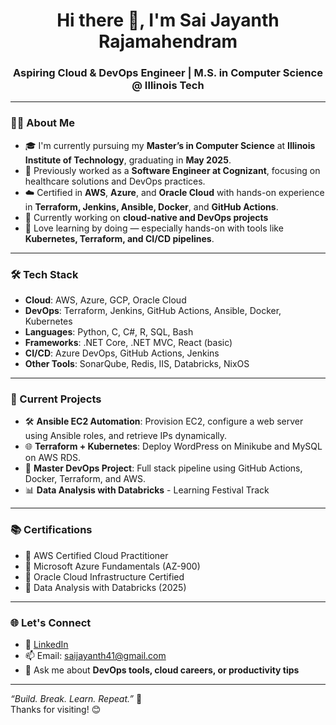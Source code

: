 <h1 align="center">Hi there 👋, I'm Sai Jayanth Rajamahendram</h1>
<h3 align="center">Aspiring Cloud & DevOps Engineer | M.S. in Computer Science @ Illinois Tech</h3>

---

### 👨‍💻 About Me

- 🎓 I'm currently pursuing my **Master’s in Computer Science** at **Illinois Institute of Technology**, graduating in **May 2025**.
- 💼 Previously worked as a **Software Engineer at Cognizant**, focusing on healthcare solutions and DevOps practices.
- ☁️ Certified in **AWS**, **Azure**, and **Oracle Cloud** with hands-on experience in **Terraform, Jenkins, Ansible, Docker**, and **GitHub Actions**.
- 🚀 Currently working on **cloud-native and DevOps projects** 
- 🧠 Love learning by doing — especially hands-on with tools like **Kubernetes, Terraform, and CI/CD pipelines**.

---

### 🛠️ Tech Stack

- **Cloud**: AWS, Azure, GCP, Oracle Cloud
- **DevOps**: Terraform, Jenkins, GitHub Actions, Ansible, Docker, Kubernetes
- **Languages**: Python, C, C#, R, SQL, Bash
- **Frameworks**: .NET Core, .NET MVC, React (basic)
- **CI/CD**: Azure DevOps, GitHub Actions, Jenkins
- **Other Tools**: SonarQube, Redis, IIS, Databricks, NixOS

---

### 📌 Current Projects

- 🛠 **Ansible EC2 Automation**: Provision EC2, configure a web server using Ansible roles, and retrieve IPs dynamically.
- 🌐 **Terraform + Kubernetes**: Deploy WordPress on Minikube and MySQL on AWS RDS.
- 🧱 **Master DevOps Project**: Full stack pipeline using GitHub Actions, Docker, Terraform, and AWS.
- 📊 **Data Analysis with Databricks** - Learning Festival Track

---

### 📚 Certifications

- 🏅 AWS Certified Cloud Practitioner
- 🏅 Microsoft Azure Fundamentals (AZ-900)
- 🏅 Oracle Cloud Infrastructure Certified
- 🏅 Data Analysis with Databricks (2025)

---

### 🌐 Let's Connect

- 🔗 [LinkedIn](www.linkedin.com/in/saijayanthr)
- 📫 Email: saijayanth41@gmail.com
- 💬 Ask me about **DevOps tools, cloud careers, or productivity tips**

---

_“Build. Break. Learn. Repeat.”_ 🚀  
Thanks for visiting! 😊
